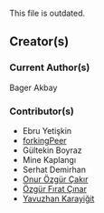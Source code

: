 This file is outdated.

## Creator(s)

### Current Author(s)

Bager Akbay

### Contributor(s)

* Ebru Yetişkin
* [forkingPeer](https://github.com/forkingPeer)
* Gültekin Boyraz
* Mine Kaplangı
* Serhat Demirhan
* [Onur Özgür Çakır](https://github.com/e0i)
* [Özgür Fırat Çınar](https://github.com/hiorws)
* [Yavuzhan Karayiğit](https://github.com/yavuzhan)
